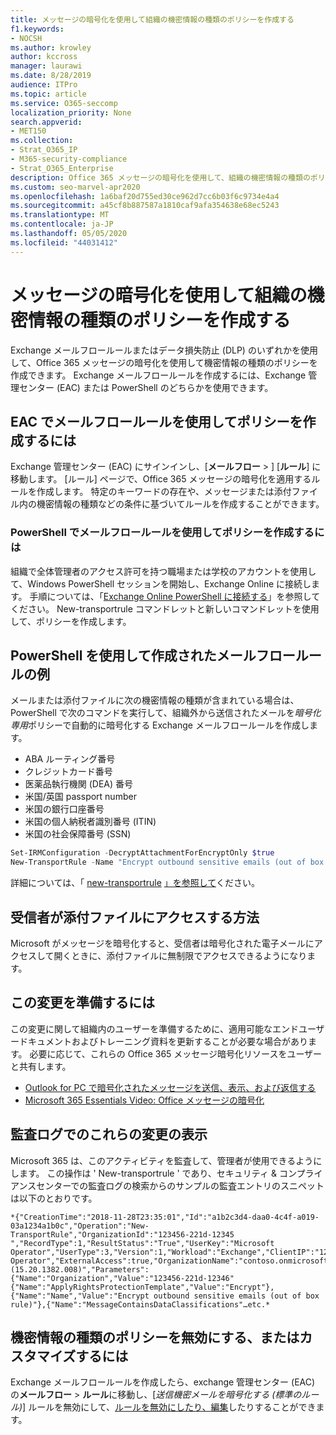 ```yaml
---
title: メッセージの暗号化を使用して組織の機密情報の種類のポリシーを作成する
f1.keywords:
- NOCSH
ms.author: krowley
author: kccross
manager: laurawi
ms.date: 8/28/2019
audience: ITPro
ms.topic: article
ms.service: O365-seccomp
localization_priority: None
search.appverid:
- MET150
ms.collection:
- Strat_O365_IP
- M365-security-compliance
- Strat_O365_Enterprise
description: Office 365 メッセージの暗号化を使用して、組織の機密情報の種類のポリシーを作成する方法について説明します。
ms.custom: seo-marvel-apr2020
ms.openlocfilehash: 1a6baf20d755ed30ce962d7cc6b03f6c9734e4a4
ms.sourcegitcommit: a45cf8b887587a1810caf9afa354638e68ec5243
ms.translationtype: MT
ms.contentlocale: ja-JP
ms.lasthandoff: 05/05/2020
ms.locfileid: "44031412"
---
```

# <a name="create-a-sensitive-information-type-policy-for-your-organization-using-message-encryption"></a>メッセージの暗号化を使用して組織の機密情報の種類のポリシーを作成する

Exchange メールフロールールまたはデータ損失防止 (DLP) のいずれかを使用して、Office 365 メッセージの暗号化を使用して機密情報の種類のポリシーを作成できます。 Exchange メールフロールールを作成するには、Exchange 管理センター (EAC) または PowerShell のどちらかを使用できます。

## <a name="to-create-the-policy-by-using-mail-flow-rules-in-the-eac"></a>EAC でメールフロールールを使用してポリシーを作成するには

Exchange 管理センター (EAC) にサインインし、[**メールフロー** > ] [**ルール**] に移動します。 [ルール] ページで、Office 365 メッセージの暗号化を適用するルールを作成します。 特定のキーワードの存在や、メッセージまたは添付ファイル内の機密情報の種類などの条件に基づいてルールを作成することができます。

### <a name="to-create-the-policy-by-using-mail-flow-rules-in-powershell"></a>PowerShell でメールフロールールを使用してポリシーを作成するには

組織で全体管理者のアクセス許可を持つ職場または学校のアカウントを使用して、Windows PowerShell セッションを開始し、Exchange Online に接続します。 手順については、「[Exchange Online PowerShell に接続する](https://aka.ms/exopowershell)」を参照してください。 New-transportrule コマンドレットと新しいコマンドレットを使用して、ポリシーを作成します。

## <a name="example-mail-flow-rule-created-with-powershell"></a>PowerShell を使用して作成されたメールフロールールの例

メールまたは添付ファイルに次の機密情報の種類が含まれている場合は、PowerShell で次のコマンドを実行して、組織外から送信されたメールを*暗号化専用*ポリシーで自動的に暗号化する Exchange メールフロールールを作成します。

- ABA ルーティング番号
- クレジットカード番号
- 医薬品執行機関 (DEA) 番号
- 米国/英国 passport number
- 米国の銀行口座番号
- 米国の個人納税者識別番号 (ITIN)
- 米国の社会保障番号 (SSN)

```powershell
Set-IRMConfiguration -DecryptAttachmentForEncryptOnly $true
New-TransportRule -Name "Encrypt outbound sensitive emails (out of box rule)" -SentToScope  NotInOrganization  -ApplyRightsProtectionTemplate "Encrypt" -MessageContainsDataClassifications @(@{Name="ABA Routing Number"; minCount="1"},@{Name="Credit Card Number"; minCount="1"},@{Name="Drug Enforcement Agency (DEA) Number"; minCount="1"},@{Name="U.S. / U.K. Passport Number"; minCount="1"},@{Name="U.S. Bank Account Number"; minCount="1"},@{Name="U.S. Individual Taxpayer Identification Number (ITIN)"; minCount="1"},@{Name="U.S. Social Security Number (SSN)"; minCount="1"}) -SenderNotificationType "NotifyOnly"
```

詳細については、「 [new-transportrule](https://docs.microsoft.com/powershell/module/exchange/policy-and-compliance/New-TransportRule?view=exchange-ps) [」を参照して](https://docs.microsoft.com/powershell/module/exchange/encryption-and-certificates/set-irmconfiguration?view=exchange-ps)ください。

## <a name="how-recipients-access-attachments"></a>受信者が添付ファイルにアクセスする方法

Microsoft がメッセージを暗号化すると、受信者は暗号化された電子メールにアクセスして開くときに、添付ファイルに無制限でアクセスできるようになります。

## <a name="to-prepare-for-this-change"></a>この変更を準備するには

この変更に関して組織内のユーザーを準備するために、適用可能なエンドユーザードキュメントおよびトレーニング資料を更新することが必要な場合があります。 必要に応じて、これらの Office 365 メッセージ暗号化リソースをユーザーと共有します。

- [Outlook for PC で暗号化されたメッセージを送信、表示、および返信する](https://support.office.com/article/eaa43495-9bbb-4fca-922a-df90dee51980)
- [Microsoft 365 Essentials Video: Office メッセージの暗号化](https://youtu.be/CQR0cG_iEUc)

## <a name="view-these-changes-in-the-audit-log"></a>監査ログでのこれらの変更の表示

Microsoft 365 は、このアクティビティを監査して、管理者が使用できるようにします。 この操作は ' New-transportrule ' であり、セキュリティ & コンプライアンスセンターでの監査ログの検索からのサンプルの監査エントリのスニペットは以下のとおりです。

```text
*{"CreationTime":"2018-11-28T23:35:01","Id":"a1b2c3d4-daa0-4c4f-a019-03a1234a1b0c","Operation":"New-TransportRule","OrganizationId":"123456-221d-12345 ","RecordType":1,"ResultStatus":"True","UserKey":"Microsoft Operator","UserType":3,"Version":1,"Workload":"Exchange","ClientIP":"123.456.147.68:17584","ObjectId":"","UserId":"Microsoft Operator","ExternalAccess":true,"OrganizationName":"contoso.onmicrosoft.com","OriginatingServer":"CY4PR13MBXXXX (15.20.1382.008)","Parameters": {"Name":"Organization","Value":"123456-221d-12346"{"Name":"ApplyRightsProtectionTemplate","Value":"Encrypt"},{"Name":"Name","Value":"Encrypt outbound sensitive emails (out of box rule)"},{"Name":"MessageContainsDataClassifications"…etc.*
```

## <a name="to-disable-or-customize-the-sensitive-information-types-policy"></a>機密情報の種類のポリシーを無効にする、またはカスタマイズするには

Exchange メールフロールールを作成したら、exchange 管理センター (EAC) の**メールフロー** > **ルール**に移動し、[*送信機密メールを暗号化する (標準のルール)*] ルールを無効にして、[ルールを無効にしたり、編集](https://docs.microsoft.com/exchange/security-and-compliance/mail-flow-rules/manage-mail-flow-rules#enable-or-disable-a-mail-flow-rule)したりすることができます。
